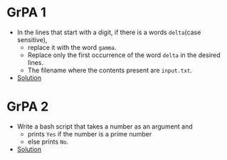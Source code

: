 # GrPA 1
* In the lines that start with a digit, if there is a words `delta`(case sensitive),
  * replace it with the word `gamma`.
  * Replace only the first occurrence of the word `delta` in the desired lines.
  * The filename where the contents present are `input.txt`.
* [Solution](https://github.com/alokg-812/IIT-Madras/blob/main/SystemCommands/Week7/GrPA/grpa1.bash)



# GrPA 2
* Write a bash script that takes a number as an argument and
  * prints `Yes` if the number is a prime number
  * else prints `No`.
* [Solution](https://github.com/alokg-812/IIT-Madras/blob/main/SystemCommands/Week7/GrPA/grpa2.bash)


















